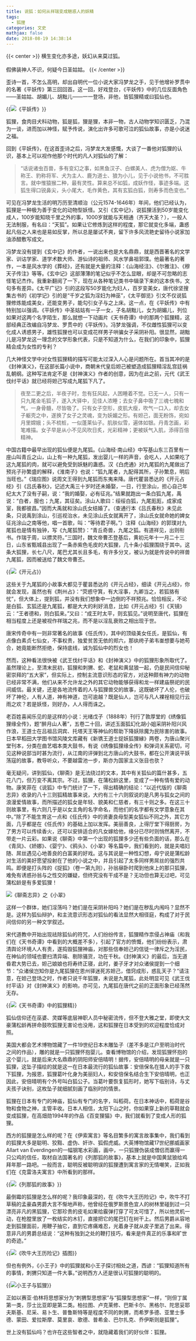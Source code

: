 ```yaml
---
title: 说狐：如何从祥瑞变成魅惑人的妖精
tags:
  - 狐狸
categories: 文史
mathjax: false
date: 2018-08-19 14:38:14
---
```

{{< center >}}
横生变化亦多途，妖幻从来莫过狐。<br>  
假佛装神人不识，何疑今日圣姑姑。
{{< /center >}}

歪诗一首，不怎么高明，却出自明代一位小说大家冯梦龙之手，见于他增补罗贯中的名著《平妖传》第三回回首。这一回，好戏登台，《平妖传》中的几位反面角色——圣姑姑、胡媚儿、胡黜儿——一一登场，非他，皆狐狸精或曰狐仙也。

{{<img src="https://ian2.oss-cn-hangzhou.aliyuncs.com/clt6/20190307203134.png" alt="《平妖传》">}}

狐狸，食肉目犬科动物，狐是狐，狸是狸，本非一物，古人动物学知识匮乏，乃混为一谈，进而加以神怪，赋予传说，演化出许多可歌可泣的狐仙故事，亦是小说迷之福。

回到《平妖传》，在这首歪诗之后，冯梦龙大发感慨，大谈了一番他对狐狸的认识，基本上可以视作他那个时代的凡人对狐仙的了解：
>“话说诸虫百兽，多有变幻之事，如黑鱼汉子、白螺美人、虎为僧为妪、牛称王、豹称将军、犬为主人、鹿为道士、狼为小儿，见于小说他书，不可胜言。就中惟猿猴二种，最有灵性。算来总不如狐，成妖作怪，事迹多端。这狐生得口锐鼻尖，头小尾大，毛作黄色，其有玄狐白狐，则寿多而色变也。”

可见在冯梦龙生活的明万历至清顺治（公元1574-1646年）年间，他们已经认为，狐狸是一种极为善于变化的动物型妖怪。又引《玄中记》，说狐狸活到50岁能变化成人，100岁能知晓千里之外的事，1000岁就能与天相通（齐天大圣？），一般人无法制服，有名曰：“天狐”。如果让它修炼到这样的程度，那它就变化多端，蛊惑起凡俗之人来也是易如反掌，所以总是屡试不爽，留下许多风流艳史留待小说家加油添醋敷写成文。

冯梦龙没有提到《玄中记》的作者，一说出来也是大名鼎鼎，就是西晋著名的文学家、训诂学家、道学术数大师、游仙诗的祖师、风水学鼻祖郭璞。他最著名的著作，一本是风水学的《葬经》，还有就是大量的注释：《山海经注》、《尔雅注》、《穆天子传注》等等。《玄中记》这部薄薄的笔记似乎不怎么显眼，却是不可忽略的志怪笔记杰作。我重新翻阅了一下，现在从各种笔记类书中辑录下来的这本佚书，文句多有差异。《太平广记》引的这段写50岁能化为妇人，百岁变美女，唐代徐坚搜集古书的《初学记》引的是“千岁之狐为淫妇为神巫”，《太平御览》引文不仅说狐狸修炼能成美女，还能变男子，能勾引女子与之上床。这一点，在《平妖传》中有特别加以强调。《平妖传》中圣姑姑有一子一女，子名胡黜儿，女为胡媚儿，列位如果对这两个名字陌生，那么就想一下动画片《天书奇谭》中的那两个狐狸精，这部经典正改编自冯梦龙、罗贯中的《平妖传》。冯梦龙强调，不仅雌性狐狸可以变化成人诱惑男子，雄性狐狸也可以变成花样男子哄骗女子采阴补阳。很显然，胡黜儿是冯梦龙这一理念的文学形象代表，只是不知道为什么，在我们的印象中，狐狸精会成为女性的专利？

几大神怪文学中对女性狐狸精的描写可能太过深入人心是问题所在。首当其冲的是《封神演义》，在这部长篇小说中，商朝末代皇后妲己被塑造成狐狸精淫乱宫廷祸乱朝纲。这种写法肯定不是《封神演义》作者的创意，因为在此之前，元代《武王伐纣平话》就已经将妲己写成九尾狐下凡了。

>夜至二更之后，半夜子时，忽有狂风起，人困睡着不觉。已无一人，只有一只九尾金毛狐子，遂入大驿中，见佳人浓睡；去女子鼻中吸了三魂七魄和气，一身骨髓，尽皆吸了。只有女子空形，皮肌大瘦，吹气一口入，却去女子躯壳之中，遂换了女子之灵魂，变为妖媚之形。有妲己，面无粉饰，宛如月里嫦娥；头不梳桩，一似蓬莱仙子。肌肤似雪，遍体如银。丹青怎画，彩笔难描。女子早是从小不见风吹日炙，光彩精神；更被妖气入肌，添得百倍精神。

中国古籍中最早出现的狐仙便是九尾狐。《山海经·南山经》中写基山东三百里有一座山叫青丘之山，山上有一种九尾狐，发出婴儿一样的声音，会吃人，人如果吃了这九尾狐的肉，就可以避免受到妖魅的蛊惑。汉《白虎通》对九尾狐的九尾做出了预兆子孙繁盛的解释，《淮南子》也说：“狐九尾者，九配得其所，子孙繁息，明后当旺也。”《瑞应图》说周文王得到九尾狐而东夷来降。唐代瞿昙悉达的《开元占经》引《吕氏春秋》，记述大禹三十岁时还未婚娶，一日，行至涂山，担心自己年纪太大了没有子嗣，说：“我的婚娶，必有征兆。”结果就跑出一条白狐九尾，禹说：“白者，服也；九尾，其征矣。涂山人歌曰：绥绥白狐，九尾厖厖，成家成室，我都彼昌。”因而大禹就和涂山氏女结婚了。（查通行本《吕氏春秋》未见此条，只说禹到涂山，引巡视治水，未见涂山氏女就离开了，涂山氏女就命她的婢女征兆涂山之南等他，唱一首歌，叫：“等待君子啊。”）注释《山海经》的郭璞对九尾狐也是情有独钟，写《九尾狐赞》：“青丘奇兽，九尾之狐。有道祥见，出则衔书。作瑞于周，以摽灵符。”三国时，魏文帝曹丕登基后，黄初元年十一月二十三日，山东省甄城县出现了一条赤紫色毛皮的大狐狸，几十条小狐狸围绕于其中。这条大狐狸，长七八尺，尾巴尤其长且多毛，有许多分叉，被认为就是传说中的祥兽九尾狐，因而被送给了魏文帝曹丕。

{{<img src="https://ian2.oss-cn-hangzhou.aliyuncs.com/clt6/20190307203215.png" alt="《开元占">}}

这些关于九尾狐的小故事大都见于瞿昙悉达的《开元占经》，细读《开元占经》，你就会发现，虽然也有《荆州占》：“荧惑守箕，有大淫事，九卿当之，若狐狢有忧”，但大体上，提到狐，并没有我们想象中一边倒的不祥预兆。恰恰相反，不论是白狐、玄狐还是九尾狐，都是大大的利好消息，比如《开元占经》引《天镜》云：“王者德和，则白狐来。”又曰：“成王时太平，则玄狐见。”说明至唐代，狐狸在相当程度上还是被视作祥瑞之兆，而不是以淫乱衰败之相出现于世。

唐宋传奇中有一则非常著名的故事《任氏传》，其中的顶级美女任氏，是狐仙，有点像白素贞七仙女，不事权贵，独爱贫苦无依的郑六，那纨绔子弟韦崟想要与她苟合，她竟能断然拒绝，保持底线，诚为狐仙中的烈女也！

然而，这种看法很快被《武王伐纣平话》和《封神演义》中的狐狸形象所取代了。虽然理论上，至清末民初，狐狸和刺猬、蛇、老鼠和黄鼠狼一起，仍是民间信仰秘密崇拜的“五大家”，但实际上，控制主流意识形态的官方，对这种颇有神力的动物已经非常不满，他们从来不允许龙之外的其它动物能够获得和龙一样建庙祭祀的民间威信。最关键，还是各地流传着的人与狐狸兽交的故事，这既破坏了人伦，也破坏了神伦，人有人道，神有神道，岂可逾越？既是仙人，岂可与凡人裸裎相见行云雨之欢？若是妖怪，则好办，人人得而诛之。

老百姓喜闻乐见的是这样的小说：光绪戊子（1888年）刊行了敦厚堂的《绣像狐狸缘全传》，题“醉月山人著”，五卷二十回，讲述玉面狐幻化胡小姐采阴补阳兴风作浪，王道士在吕祖吕洞宾、托塔天王等神仙的帮助下降妖除魔为民除害的故事。日本早稻田大学图书馆风陵文库藏有《新镌王道士捉妖狐狸縁》两卷，为唐山聚兴堂刊本，分类在曲艺唱本类大鼓书，有说《绣像狐狸缘全传》和弹词关系密切，可见这种说部当时甚为流行，从江南的评弹到北方唐山的大鼓书，都在公开演说平妖荡寇的故事，教导听众，不要越雷池一步，斯亦为国家主义张目也欤？

毫无疑问，讲到狐仙，《聊斋》是无法绕过的文本，其中有关狐仙的篇什甚多，五花八门，但万变不离其宗。不过，狐狸，在蒲松龄这里，变成了一种有情有爱的动物。康笑菲在《说狐》中专门统计了一下，得出精确的结论：“以近代版的《聊斋志异》收录的八十三则狐精故事来说，大约有三十六则叙说的是凡男与狐女之间的浪漫爱情故事，而所描述的狐女是年轻、貌美和仁慈者，有三十则之多。在这三十则故事里，有六则几乎是以女主角的名字命名，而他们的名字都有文学意象在其中。”除了不能生育这一点和《任氏传》中的贤妻良母型美女狐仙不同之外，其它方面，几乎都是在《任氏传》的基础上加以发挥。美丽善良，上得厅堂下得厨房，为了男方可以传续香火，还可以安排适合的凡女嫁给他，缘分已尽时则悄然离开，不带走一片云彩。如果说《聊斋》中第一个出现的狐狸多少还有些负面的话，那么在《青凤》、《娇娜》、《婴宁》、《鸦头》、《小翠》等名篇中，我们看到的，就是夫唱妇随、屌丝遇见心地善良的白富美的好戏。这与其说是一种性幻想，毋宁说是蒲松龄对生活的美好愿望投射在了他的小说之中，并且引起了太多同样男屌丝的强烈共鸣。即便是打头阵的《捉狐》（卷一第九则），孙翁昼卧时爬到他床上的那只狐狸，难免有诱惑孙翁与之性交的嫌疑，但终究没有干成不是？无功但也算无过吧，可见蒲松龄是有多爱狐狸！

![《聊斋志异》之《小翠》
](https://ian2.oss-cn-hangzhou.aliyuncs.com/clt6/20190307203234.png)

这样一个群体，她们淫荡吗？她们是在采阴补阳吗？她们是在秽乱内闱吗？显然不是。这样为狐仙辩护，和主流意识形态对狐仙的看法显然大相径庭，构成了对于民间信仰的另一种文学叙述。

宋代道教中开始出现祛除狐仙的符咒，人们纷纷传言，狐狸精作祟侵占神庙（和我们在《天书奇谭》中看到的大概差不多），引起了官方的愤慨，他们纷纷表示，肃清舆论环境人人有责，遂捣毁狐狸神庙，对那些信奉妲己的信徒一律斥之为淫民，在神仙的领域也要扫清异端、剔除骚货，功在千秋。《封神演义》的最后，当无道昏君大势已去，妲己娘娘也将寿终正寝，此时，姜子牙才对众诸侯提到一个细节：“众诸侯岂知你是九尾狐狸在恩州驿迷死苏妲己，借窍成形，惑乱天子？”请注意，在妲己登场之时，作者只说千年狐狸，未说是九尾狐，此处明显可见《武王伐纣平话》对《封神演义》的影响，亦可见，九尾狐在唐代之前的正面形象已经荡然无存。

{{<img src="https://ian2.oss-cn-hangzhou.aliyuncs.com/clt6/20190307203252.png" alt="《天书奇谭》中的狐狸精">}}

狐仙信仰还在巫婆、灵媒等底层神职人员中秘密流传，但不登大雅之堂，即使大文豪蒲松龄再拼命鼓吹狐狸无害论也没用，这和狐狸在日本受到的欢迎程度恰成对照。

美国大都会艺术博物馆藏了一件19世纪日本木雕坠子（差不多是江户至明治时代之间的作品），雕的就是一只狐狸怀抱婴儿。查看博物馆的介绍，发现狐狸怀抱的这个婴儿，就是后来大名鼎鼎的阴阳师安倍晴明！据传，安倍晴明的母亲就是一只狐狸，这坠子描绘的就是这一在日本最流行的狐仙故事：安倍保名在猎人的手下救下狐狸，为报恩，狐狸葛叶化身为美丽妇人，和安倍保名结合生下安倍晴明，也正因此，安倍晴明有个外号叫白狐公子。当葛叶要恢复狐形时，她写下临别诗，与丈夫孩子诀别，这枚坠子就细腻刻画了临别时的情景。

狐狸在日本有专门的神庙，狐仙有专门的名字，叫稻荷。在日本神话中，稻荷是谷物和食物之神，主管丰收。日本人相信，太阳下山之时，你如果穿上新的草鞋就会变成狐狸，在高畑勋1994年的作品《百变狸猫》中，我们就看到了变成人形的狐狸。

西方的狐狸是怎么样的呢？在《伊索寓言》等名目繁多的寓言故事集中，我们看到的狐狸大多是聪明、狡黠、虚伪、奸诈、狐假虎威。大英博物馆藏17世纪挪威画家Allart van Everdingen的一幅钢笔水彩画，画中，一只狐狸伪装成僧侣而赢得一只公鸡的信任，取材自法国著名的《列那狐的故事》，基本上就是中国黄鼠狼给鸡拜年那一路吧。一般而言，聪明反被聪明误的狐狸遭到寓言家的无情嘲笑，正如我们在《克雷洛夫寓言》中所看到的那样。

{{<img src="https://ian2.oss-cn-hangzhou.aliyuncs.com/clt6/20190307203311.png" alt="《列那狐的故事》">}}

最倒霉的狐狸是怎么样的呢？我印象最深的，在《吹牛大王历险记》中，吹牛不打草稿的孟豪森男爵大言不惭地声称，他曾经在俄罗斯景色宜人的树林里碰到过一只漂亮非凡的黑狐狸，它那珍贵的皮毛如果给霰弹打穿了可太可惜了，所以他灵机一动，在枪膛里放了一枚结实的木钉，直接把它的尾巴钉在树干上。然后男爵从容地走到狐狸面前，用鞭子抽它，直到它疼痛难忍，光着身子就从皮子里逃了出来。得意非凡的男爵总结说：“这种有独到之处的鞭打技巧，看来是件真正的乐事和旷世的奇迹。”

{{<img src="https://ian2.oss-cn-hangzhou.aliyuncs.com/clt6/20190307203330.png" alt="《吹牛大王历险记》插图">}}

但也有例外，《小王子》中的狐狸就和小王子探讨相处之道，西谚：“狐狸知道所有的事情，刺猬只知道一件大事。”说明西方人还是很认可狐狸的聪明的。

{{<img src="https://ian2.oss-cn-hangzhou.aliyuncs.com/clt6/20190307203348.png" alt="小王子与狐狸">}}


正如以赛亚·伯林将思想家分为“刺猬型思想家”与“狐狸型思想家”一样，“则但丁属第一类，莎士比亚即是第二类。柏拉图、卢克莱修、巴斯卡尔、黑格尔、陀思妥耶夫斯基、尼采、易卜生、普鲁斯特等是程度不同的刺猬，而希罗多德、亚里士多德、蒙田、爱拉斯摩、莫里哀、歌德、普希金、巴尔扎克、乔伊斯则是狐狸”。

世上没有狐仙吗？也许在这些智者之中，就隐藏着我们的好伙伴：狐狸。